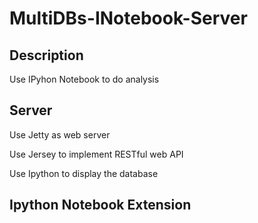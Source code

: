 # MultiDBs-INotebook-Server
## Description
Use IPyhon Notebook to do analysis

## Server
Use Jetty as web server

Use Jersey to implement RESTful web API

Use Ipython to display the database

## Ipython Notebook Extension

